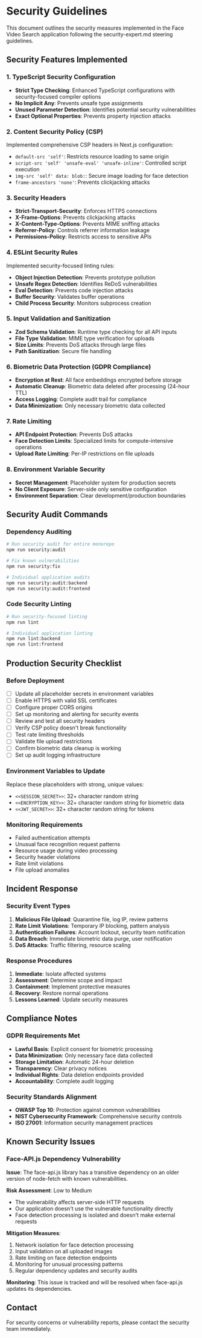 # Security Guidelines

This document outlines the security measures implemented in the Face Video Search application following the security-expert.md steering guidelines.

## Security Features Implemented

### 1. TypeScript Security Configuration

- **Strict Type Checking**: Enhanced TypeScript configurations with security-focused compiler options
- **No Implicit Any**: Prevents unsafe type assignments
- **Unused Parameter Detection**: Identifies potential security vulnerabilities
- **Exact Optional Properties**: Prevents property injection attacks

### 2. Content Security Policy (CSP)

Implemented comprehensive CSP headers in Next.js configuration:

- `default-src 'self'`: Restricts resource loading to same origin
- `script-src 'self' 'unsafe-eval' 'unsafe-inline'`: Controlled script execution
- `img-src 'self' data: blob:`: Secure image loading for face detection
- `frame-ancestors 'none'`: Prevents clickjacking attacks

### 3. Security Headers

- **Strict-Transport-Security**: Enforces HTTPS connections
- **X-Frame-Options**: Prevents clickjacking attacks
- **X-Content-Type-Options**: Prevents MIME sniffing attacks
- **Referrer-Policy**: Controls referrer information leakage
- **Permissions-Policy**: Restricts access to sensitive APIs

### 4. ESLint Security Rules

Implemented security-focused linting rules:

- **Object Injection Detection**: Prevents prototype pollution
- **Unsafe Regex Detection**: Identifies ReDoS vulnerabilities
- **Eval Detection**: Prevents code injection attacks
- **Buffer Security**: Validates buffer operations
- **Child Process Security**: Monitors subprocess creation

### 5. Input Validation and Sanitization

- **Zod Schema Validation**: Runtime type checking for all API inputs
- **File Type Validation**: MIME type verification for uploads
- **Size Limits**: Prevents DoS attacks through large files
- **Path Sanitization**: Secure file handling

### 6. Biometric Data Protection (GDPR Compliance)

- **Encryption at Rest**: All face embeddings encrypted before storage
- **Automatic Cleanup**: Biometric data deleted after processing (24-hour TTL)
- **Access Logging**: Complete audit trail for compliance
- **Data Minimization**: Only necessary biometric data collected

### 7. Rate Limiting

- **API Endpoint Protection**: Prevents DoS attacks
- **Face Detection Limits**: Specialized limits for compute-intensive operations
- **Upload Rate Limiting**: Per-IP restrictions on file uploads

### 8. Environment Variable Security

- **Secret Management**: Placeholder system for production secrets
- **No Client Exposure**: Server-side only sensitive configuration
- **Environment Separation**: Clear development/production boundaries

## Security Audit Commands

### Dependency Auditing

```bash
# Run security audit for entire monorepo
npm run security:audit

# Fix known vulnerabilities
npm run security:fix

# Individual application audits
npm run security:audit:backend
npm run security:audit:frontend
```

### Code Security Linting

```bash
# Run security-focused linting
npm run lint

# Individual application linting
npm run lint:backend
npm run lint:frontend
```

## Production Security Checklist

### Before Deployment

- [ ] Update all placeholder secrets in environment variables
- [ ] Enable HTTPS with valid SSL certificates
- [ ] Configure proper CORS origins
- [ ] Set up monitoring and alerting for security events
- [ ] Review and test all security headers
- [ ] Verify CSP policy doesn't break functionality
- [ ] Test rate limiting thresholds
- [ ] Validate file upload restrictions
- [ ] Confirm biometric data cleanup is working
- [ ] Set up audit logging infrastructure

### Environment Variables to Update

Replace these placeholders with strong, unique values:

- `<<SESSION_SECRET>>`: 32+ character random string
- `<<ENCRYPTION_KEY>>`: 32+ character random string for biometric data
- `<<JWT_SECRET>>`: 32+ character random string for tokens

### Monitoring Requirements

- Failed authentication attempts
- Unusual face recognition request patterns
- Resource usage during video processing
- Security header violations
- Rate limit violations
- File upload anomalies

## Incident Response

### Security Event Types

1. **Malicious File Upload**: Quarantine file, log IP, review patterns
2. **Rate Limit Violations**: Temporary IP blocking, pattern analysis
3. **Authentication Failures**: Account lockout, security team notification
4. **Data Breach**: Immediate biometric data purge, user notification
5. **DoS Attacks**: Traffic filtering, resource scaling

### Response Procedures

1. **Immediate**: Isolate affected systems
2. **Assessment**: Determine scope and impact
3. **Containment**: Implement protective measures
4. **Recovery**: Restore normal operations
5. **Lessons Learned**: Update security measures

## Compliance Notes

### GDPR Requirements Met

- **Lawful Basis**: Explicit consent for biometric processing
- **Data Minimization**: Only necessary face data collected
- **Storage Limitation**: Automatic 24-hour deletion
- **Transparency**: Clear privacy notices
- **Individual Rights**: Data deletion endpoints provided
- **Accountability**: Complete audit logging

### Security Standards Alignment

- **OWASP Top 10**: Protection against common vulnerabilities
- **NIST Cybersecurity Framework**: Comprehensive security controls
- **ISO 27001**: Information security management practices

## Known Security Issues

### Face-API.js Dependency Vulnerability

**Issue**: The face-api.js library has a transitive dependency on an older version of node-fetch with known vulnerabilities.

**Risk Assessment**: Low to Medium

- The vulnerability affects server-side HTTP requests
- Our application doesn't use the vulnerable functionality directly
- Face detection processing is isolated and doesn't make external requests

**Mitigation Measures**:

1. Network isolation for face detection processing
2. Input validation on all uploaded images
3. Rate limiting on face detection endpoints
4. Monitoring for unusual processing patterns
5. Regular dependency updates and security audits

**Monitoring**: This issue is tracked and will be resolved when face-api.js updates its dependencies.

## Contact

For security concerns or vulnerability reports, please contact the security team immediately.
